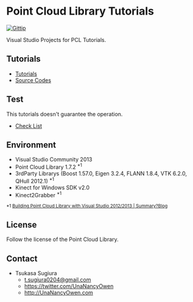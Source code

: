 Point Cloud Library Tutorials
=============================

[![Gittip](http://img.shields.io/gratipay/TsukasaSugiura.svg)](https://gratipay.com/TsukasaSugiura/)  

Visual Studio Projects for PCL Tutorials.  

Tutorials
---------
* [Tutorials](http://pointclouds.org/documentation/tutorials/)  
* [Source Codes](https://github.com/PointCloudLibrary/pcl/tree/master/doc/tutorials/content/sources)  

Test
----
This tutorials doesn't guarantee the operation.  
* [Check List](tutorials.txt)  

Environment
-----------
* Visual Studio Community 2013  
* Point Cloud Library 1.7.2 <sup>*1</sup>  
* 3rdParty Librarys (Boost 1.57.0, Eigen 3.2.4, FLANN 1.8.4, VTK 6.2.0, QHull 2012.1) <sup>*1</sup>  
* Kinect for Windows SDK v2.0  
* Kinect2Grabber <sup>*1</sup>  

<sup>*1 [Building Point Cloud Library with Visual Studio 2012/2013 | Summary?Blog](http://unanancyowen.com/?p=1255&lang=en)</sup>  

License
-------
Follow the license of the Point Cloud Library.  

Contact
-------
* Tsukasa Sugiura
    * <t.sugiura0204@gmail.com>
    * <https://twitter.com/UnaNancyOwen>
    * <http://UnaNancyOwen.com>